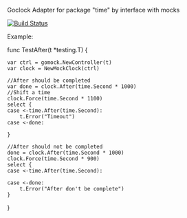 Goclock
Adapter for package "time" by interface with mocks

[![Build Status](https://travis-ci.org/arvitaly/goclock.svg?branch=master)](https://travis-ci.org/arvitaly/goclock)

Example:

func TestAfter(t *testing.T) {

	var ctrl = gomock.NewController(t)
	var clock = NewMockClock(ctrl)

	//After should be completed
	var done = clock.After(time.Second * 1000)
	//Shift a time
	clock.Force(time.Second * 1100)
	select {
	case <-time.After(time.Second):
		t.Error("Timeout")
	case <-done:

	}

	//After should not be completed
	done = clock.After(time.Second * 1000)
	clock.Force(time.Second * 900)
	select {
	case <-time.After(time.Second):

	case <-done:
		t.Error("After don't be complete")
	}

}
